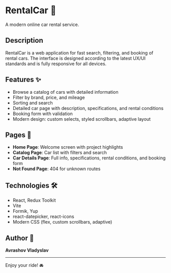# RentalCar 🚗

A modern online car rental service.

## Description
RentalCar is a web application for fast search, filtering, and booking of rental cars. The interface is designed according to the latest UX/UI standards and is fully responsive for all devices.

## Features ✨
- Browse a catalog of cars with detailed information
- Filter by brand, price, and mileage
- Sorting and search
- Detailed car page with description, specifications, and rental conditions
- Booking form with validation
- Modern design: custom selects, styled scrollbars, adaptive layout

## Pages 📄
- **Home Page**: Welcome screen with project highlights
- **Catalog Page**: Car list with filters and search
- **Car Details Page**: Full info, specifications, rental conditions, and booking form
- **Not Found Page**: 404 for unknown routes

## Technologies 🛠️
- React, Redux Toolkit
- Vite
- Formik, Yup
- react-datepicker, react-icons
- Modern CSS (flex, custom scrollbars, adaptive)

## Author 👤
**Avrashov Vladyslav**

---
Enjoy your ride! 🚘
